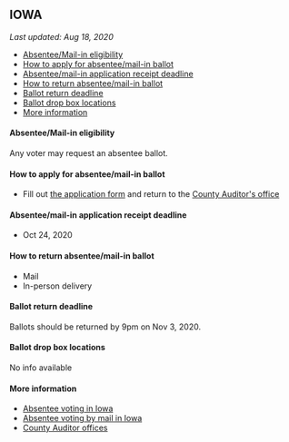 ## IOWA

*Last updated: Aug 18, 2020*

* [Absentee/Mail-in eligibility](#absenteemail-in-eligibility)
* [How to apply for absentee/mail-in ballot](#how-to-apply-for-absenteemail-in-ballot)
* [Absentee/mail-in application receipt deadline](#absenteemail-in-application-receipt-deadline)
* [How to return absentee/mail-in ballot](#how-to-return-absenteemail-in-ballot)
* [Ballot return deadline](#ballot-return-deadline)
* [Ballot drop box locations](#ballot-drop-box-locations)
* [More information](#more-information)


#### Absentee/Mail-in eligibility
Any voter may request an absentee ballot.


#### How to apply for absentee/mail-in ballot
* Fill out [the application form](https://sos.iowa.gov/elections/pdf/absenteeballotapp.pdf) and return to the [County Auditor's office](https://sos.iowa.gov/elections/auditors/auditorslist.html)


#### Absentee/mail-in application receipt deadline
* Oct 24, 2020


#### How to return absentee/mail-in ballot
* Mail
* In-person delivery


#### Ballot return deadline
Ballots should be returned by 9pm on Nov 3, 2020.


#### Ballot drop box locations
No info available


#### More information
* [Absentee voting in Iowa](https://sos.iowa.gov/elections/electioninfo/absenteeinfo.html)
* [Absentee voting by mail in Iowa](https://sos.iowa.gov/elections/electioninfo/absenteemail.html)
* [County Auditor offices](https://sos.iowa.gov/elections/auditors/auditorslist.html)
